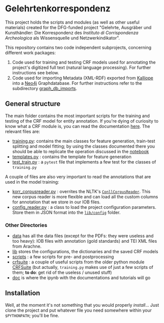 # Gelehrtenkorrespondenz

This project holds the scripts and modules (as well as other useful materials) 
created for the DFG-funded project "Gelehrte, Ausgräber und Kunsthändler:
Die Korrespondenz des *Instituto di Corrispondenza Archeologica*
als Wissensquelle und Netzwerkindikator".

This repository contains two code independent subprojects, concerning different work packages:
1. Code used for training and testing CRF models used for annotating the project's digitized full text  (natural language processing). For further instructions see below.
2. Code used for importing Metadata (XML-RDF) exported from [Kalliope](http://kalliope.staatsbibliothek-berlin.de/de/index.html) into a  [Neo4j](https://neo4j.com) Graphdatabase. For further instructions refer to the subdirectory [graph_db_imports](graph_db_imports).

## General structure 

The main folder contains the most important scripts for the training and testing of the CRF model for entity annotation. 
If you're dying of curiosity to know what a CRF module is, you can read the documentation 
[here](doc/crf.ipynb). The relevant files are:

* [training.py](training.py): contains the main classes for feature generation, train-test splitting and model fitting; 
by using the classes documented there you should be able to replicate the operation discussed in the [notebook](doc/crf.ipynb)
* [templates.py](templates.py) : contains the template for feature generation
* [test_train.py](test_train.py) : a `pytest` file that implements a few test for the classes of `training.py`

A couple of files are also very important to read the annotations that are used in the model training:

* [korr_corpusreader.py](korr_corpusreader.py) : overrites the NLTK's [`ConllCorpusReader`](http://www.nltk.org/_modules/nltk/corpus/reader/conll.html).
This new corpus reader is more flexible and can load all the custom columns for annotation that we store in our IOB files.
* [config_reader.py](config_reader.py) : a class to load the project configuration parameters. Store them in JSON format into the [`lib/config`](lib/config) folder.



### Other Directories

* [data](data) has all the data files (except for the PDFs: they were useless and too heavy): IOB files with annotation 
(gold standards) and TEI XML files from Arachne.
* [lib](lib) stores the configurations, the dictionaries and the saved CRF models
* [scripts](scripts) : a few scripts for pre- and postprocessing
* [crfsuite](crfsuite) : a couple of useful scripts from the older python module [CRFSuite](https://github.com/chokkan/crfsuite)
 (but actually, `training.py` makes use of just a few scripts of them; **to do**: get rid of the useless / unused stuff)
* [doc](doc) is where the ipynb with the documentations and tutorials will go

## Installation

Well, at the moment it's not something that you would properly *install*... Just clone the project and put whatever file 
you need somewhere within your `$PYTHONPATH`; you'll be fine.
